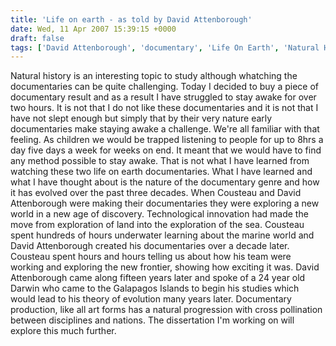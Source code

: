 ```yaml
---
title: 'Life on earth - as told by David Attenborough'
date: Wed, 11 Apr 2007 15:39:15 +0000
draft: false
tags: ['David Attenborough', 'documentary', 'Life On Earth', 'Natural History', 'travel', 'university']
---
```


Natural history is an interesting topic to study although whatching the documentaries can be quite challenging. Today I decided to buy a piece of documentary result and as a result I have struggled to stay awake for over two hours. It is not that I do not like these documentaries and it is not that I have not slept enough but simply that by their very nature early documentaries make staying awake a challenge. We're all familiar with that feeling. As children we would be trapped listening to people for up to 8hrs a day five days a week for weeks on end. It meant that we would have to find any method possible to stay awake. That is not what I have learned from watching these two life on earth documentaries. What I have learned and what I have thought about is the nature of the documentary genre and how it has evolved over the past three decades. When Cousteau and David Attenborough were making their documentaries they were exploring a new world in a new age of discovery. Technological innovation had made the move from exploration of land into the exploration of the sea. Cousteau spent hundreds of hours underwater learning about the marine world and David Attenborough created his documentaries over a decade later. Cousteau spent hours and hours telling us about how his team were working and exploring the new frontier, showing how exciting it was. David Attenborough came along fifteen years later and spoke of a 24 year old Darwin who came to the Galapagos Islands to begin his studies which would lead to his theory of evolution many years later. Documentary production, like all art forms has a natural progression with cross pollination between disciplines and nations. The dissertation I'm working on will explore this much further.